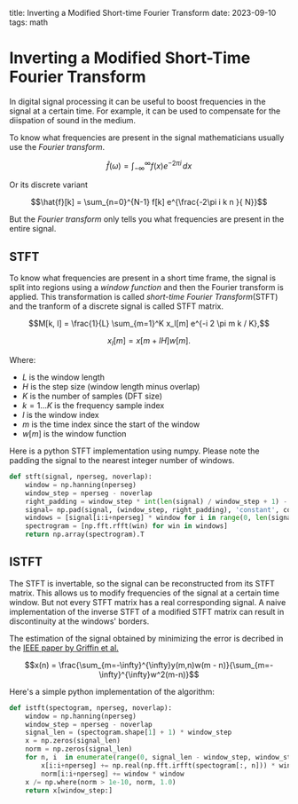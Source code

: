 title: Inverting a Modified Short-time Fourier Transform
date: 2023-09-10
tags: math

# Inverting a Modified Short-Time Fourier Transform
In digital signal processing it can be useful to boost frequencies in the signal at
a certain time. For example, it can be used to compensate for the diispation of sound in the medium.

To know what frequencies are present in the signal mathematicians usually use the *Fourier transform*. 

$$\hat{f}(\omega) = \int_{-\infty}^{\infty} f(x) e^{-2\pi i}\, dx$$

Or its discrete variant

$$\hat{f}[k] = \sum_{n=0}^{N-1} f[k] e^{\frac{-2\pi i k n }{ N}}$$

But the *Fourier transform* only tells you what frequencies are present in the entire signal.

## STFT
To know what frequencies are present in a short time frame, the signal is split into regions using
a *window function* and then the Fourier transform is applied. 
This transformation is called *short-time Fourier Transform*(STFT) and the tranform of a discrete signal is called STFT matrix. 

$$M[k, l] = \frac{1}{L} \sum_{m=1}^K x_l[m] e^{-i 2 \pi m k / K},$$

$$x_l[m] = x[m + l H] w[m].$$

Where:

* $L$ is the window length
* $H$ is the step size (window length minus overlap)
* $K$ is the number of samples (DFT size)
* $k = 1 \dots K$  is the frequency sample index
* $l$ is the window index
* $m$ is the time index since the start of the window
* $w[m]$ is the window function

Here is a python STFT implementation using numpy. Please note the padding the signal to the nearest integer number of windows.

```py
def stft(signal, nperseg, noverlap):
    window = np.hanning(nperseg)
    window_step = nperseg - noverlap
    right_padding = window_step * int(len(signal) / window_step + 1) - len(signal)
    signal= np.pad(signal, (window_step, right_padding), 'constant', constant_values=(0, 0))
    windows = [signal[i:i+nperseg] * window for i in range(0, len(signal) - window_step, window_step)]
    spectrogram = [np.fft.rfft(win) for win in windows]
    return np.array(spectrogram).T
```

## ISTFT
The STFT is invertable, so the signal can be
reconstructed from its STFT matrix. This allows us to modify frequencies of the signal at a certain time window.
But not every STFT matrix has a real corresponding signal. A naive implementation of the inverse STFT of a modified STFT matrix can result in discontinuity at the windows' borders.

The estimation of the signal obtained by minimizing the error is decribed in the [IEEE paper by Griffin et al.](https://ieeexplore.ieee.org/document/1164317) 

$$x(n) = \frac{\sum_{m=-\infty}^{\infty}y(m,n)w(m - n)}{\sum_{m=-\infty}^{\infty}w^2(m-n)}$$

Here's a simple python implementation of the algorithm:

```py
def istft(spectogram, nperseg, noverlap):
    window = np.hanning(nperseg)
    window_step = nperseg - noverlap
    signal_len = (spectogram.shape[1] + 1) * window_step
    x = np.zeros(signal_len) 
    norm = np.zeros(signal_len) 
    for n, i  in enumerate(range(0, signal_len - window_step, window_step)):
        x[i:i+nperseg] += np.real(np.fft.irfft(spectogram[:, n])) * window
        norm[i:i+nperseg] += window * window
    x /= np.where(norm > 1e-10, norm, 1.0)
    return x[window_step:]
```
